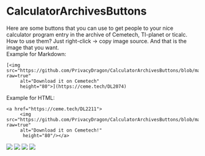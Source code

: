 # CalculatorArchivesButtons
Here are some buttons that you can use to get people to your nice calculator program entry in the archive of Cemetech, TI-planet or ticalc.
How to use them? Just right-click -> copy image source. And that is the image that you want.<br/>
Example for Markdown:
```
[<img src="https://github.com/PrivacyDragon/CalculatorArchivesButtons/blob/main/DownloadOnCemetech.1.png?raw=true"
     alt="Download it on Cemetech"
     height="80">](https://ceme.tech/DL2074) 
```
Example for HTML:
```
<a href="https://ceme.tech/DL2211">
     <img src="https://github.com/PrivacyDragon/CalculatorArchivesButtons/blob/main/DownloadOnCemetech2.1.png?raw=true"
     alt="Download it on Cemetech!"
      height="80"/></a>
```

<img src="DownloadOnCemetech2.1.png">
<img src="DownloadOnCemetech.1.png">
<img src="GrabOnTiplanet.png">
<img src="GetOnTicalc.png">
